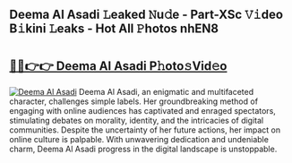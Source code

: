 ## Deema Al Asadi 𝙻eaked 𝙽u𝚍e - Part-XSc 𝚅𝚒deo B𝚒kini 𝙻eaks - Hot All 𝙿hotos nhEN8

# <h2><a href="http://ld3lz1.urlbe.top/?page=Deema+Al+Asadi">🔗🔗👉👉 Deema Al Asadi P𝚑oto𝚜Vid𝚎o</a></h2>

[![Deema Al Asadi](https://i.imgur.com/eBuTRDB.gif)](http://ld3lz1.urlbe.top/?page=Deema+Al+Asadi)
Deema Al Asadi, an enigmatic and multifaceted character, challenges simple labels. Her groundbreaking method of engaging with online audiences has captivated and enraged spectators, stimulating debates on morality, identity, and the intricacies of digital communities. Despite the uncertainty of her future actions, her impact on online culture is palpable. With unwavering dedication and undeniable charm, Deema Al Asadi progress in the digital landscape is unstoppable.
